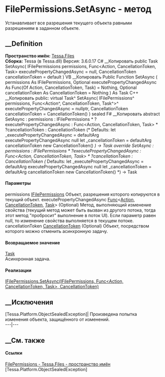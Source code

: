 # FilePermissions.SetAsync - метод
Устанавливает все разрешения текущего объекта равными разрешениям в заданном
объекте.
##  __Definition
 **Пространство имён:** [Tessa.Files](N_Tessa_Files.htm)  
 **Сборка:** Tessa (в Tessa.dll) Версия: 3.6.0.17
C# __Копировать
     public Task SetAsync(
    	IFilePermissions permissions,
    	Func<Action, CancellationToken, Task> executePropertyChangedAsync = null,
    	CancellationToken cancellationToken = default
    )
VB __Копировать
     Public Function SetAsync ( 
    	permissions As IFilePermissions,
    	Optional executePropertyChangedAsync As Func(Of Action, CancellationToken, Task) = Nothing,
    	Optional cancellationToken As CancellationToken = Nothing
    ) As Task
C++ __Копировать
     public:
    virtual Task^ SetAsync(
    	IFilePermissions^ permissions, 
    	Func<Action^, CancellationToken, Task^>^ executePropertyChangedAsync = nullptr, 
    	CancellationToken cancellationToken = CancellationToken()
    ) sealed
F# __Копировать
     abstract SetAsync : 
            permissions : IFilePermissions * 
            ?executePropertyChangedAsync : Func<Action, CancellationToken, Task> * 
            ?cancellationToken : CancellationToken 
    (* Defaults:
            let _executePropertyChangedAsync = defaultArg executePropertyChangedAsync null
            let _cancellationToken = defaultArg cancellationToken new CancellationToken()
    *)
    -> Task 
    override SetAsync : 
            permissions : IFilePermissions * 
            ?executePropertyChangedAsync : Func<Action, CancellationToken, Task> * 
            ?cancellationToken : CancellationToken 
    (* Defaults:
            let _executePropertyChangedAsync = defaultArg executePropertyChangedAsync null
            let _cancellationToken = defaultArg cancellationToken new CancellationToken()
    *)
    -> Task 
#### Параметры
permissions [IFilePermissions](T_Tessa_Files_IFilePermissions.htm)
    Объект, разрешения которого копируются в текущий объект.
executePropertyChangedAsync
[Func](https://learn.microsoft.com/dotnet/api/system.func-3)<[Action](https://learn.microsoft.com/dotnet/api/system.action),
[CancellationToken](https://learn.microsoft.com/dotnet/api/system.threading.cancellationtoken),
[Task](https://learn.microsoft.com/dotnet/api/system.threading.tasks.task)>
(Optional)
     Метод, выполняющий изменение свойства (текущий метод может быть вызван из другого потока, тогда этот метод "пробросит" выполнение в поток UI). Если параметр равен null, то изменение свойства выполняется в текущем потоке. 
cancellationToken
[CancellationToken](https://learn.microsoft.com/dotnet/api/system.threading.cancellationtoken)
(Optional)
    Объект, посредством которого можно отменить асинхронную задачу.
#### Возвращаемое значение
[Task](https://learn.microsoft.com/dotnet/api/system.threading.tasks.task)  
Асинхронная задача.
#### Реализации
[IFilePermissions.SetAsync(IFilePermissions, Func<Action, CancellationToken,
Task>, CancellationToken)](M_Tessa_Files_IFilePermissions_SetAsync.htm)  
##  __Исключения
[Tessa.Platform.ObjectSealedException]| Произведена попытка изменения объекта,
защищённого от изменений.  
---|---  
##  __См. также
#### Ссылки
[FilePermissions - ](T_Tessa_Files_FilePermissions.htm)
[Tessa.Files - пространство имён](N_Tessa_Files.htm)
[Tessa.Platform.ObjectSealedException]
